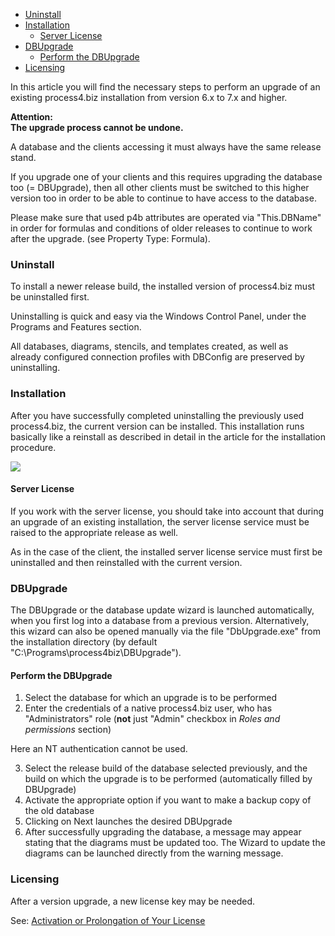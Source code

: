 -   [Uninstall](#uninstall)
-   [Installation](#installation)
    -   [Server License](#server-license)
-   [DBUpgrade](#dbupgrade)
    -   [Perform the
        DBUpgrade](#perform-the-dbupgrade)
-   [Licensing](#licensing)

In this article you will find the necessary steps to perform an upgrade
of an existing process4.biz installation from version 6.x to 7.x and
higher.

<div class="warning"> 
<strong>Attention: 
  
<div></div>
The upgrade process cannot be undone.
</strong>
<div></div>

A database and the clients accessing it must always have the same
release stand.

If you upgrade one of your clients and this requires upgrading the
database too (= DBUpgrade), then all other clients must be switched to
this higher version too in order to be able to continue to have access
to the database.

Please make sure that used p4b attributes are operated via "This.DBName"
in order for formulas and conditions of older releases to continue to
work after the upgrade. (see Property Type: Formula).

</div>

### Uninstall

To install a newer release build, the installed version of process4.biz
must be uninstalled first.

Uninstalling is quick and easy via the Windows Control Panel, under the
Programs and Features section.

All databases, diagrams, stencils, and templates created, as well as
already configured connection profiles with DBConfig are preserved by
uninstalling.

### Installation

After you have successfully completed uninstalling the previously used
process4.biz, the current version can be installed. This installation
runs basically like a reinstall as described in detail in the article
for the installation procedure.


![](//images.ctfassets.net/utx1h0gfm1om/rP6NNFeZs4MsEGGQwUoUm/933b165b92d56b5cf46903bfbf735e21/329609.png)

#### Server License

If you work with the server license, you should take into account that
during an upgrade of an existing installation, the server license
service must be raised to the appropriate release as well.

As in the case of the client, the installed server license service must
first be uninstalled and then reinstalled with the current version.

### DBUpgrade

The DBUpgrade or the database update wizard is launched automatically,
when you first log into a database from a previous
version. Alternatively, this wizard can also be opened manually via the
file "DbUpgrade.exe" from the installation directory (by default
"C:\\Programs\\process4biz\\DBUpgrade").

#### Perform the DBUpgrade

1. Select the database for which an upgrade is to be performed
2. Enter the credentials of a native process4.biz user, who has "Administrators" role (__not__ just "Admin" checkbox in _Roles and permissions_ section) 
<div class="warning">
    Here an NT authentication cannot be used.
</div>
      
3. Select the release build of the database selected previously, and the build on which the upgrade is to be performed (automatically filled by DBUpgrade)
4. Activate the appropriate option if you want to make a backup copy of the old database
5. Clicking on Next launches the desired DBUpgrade
6. After successfully upgrading the database, a message may appear stating that the diagrams must be updated too. The Wizard to update the diagrams can be launched directly from the warning message.


### Licensing

After a version upgrade, a new license key may be needed.

See: [Activation or Prolongation of Your License](activating-and-prolonging-your-license)